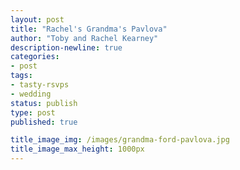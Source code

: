 ```yaml
---
layout: post
title: "Rachel's Grandma's Pavlova"
author: "Toby and Rachel Kearney"
description-newline: true
categories:
- post
tags:
- tasty-rsvps
- wedding
status: publish
type: post
published: true

title_image_img: /images/grandma-ford-pavlova.jpg
title_image_max_height: 1000px
---
```

